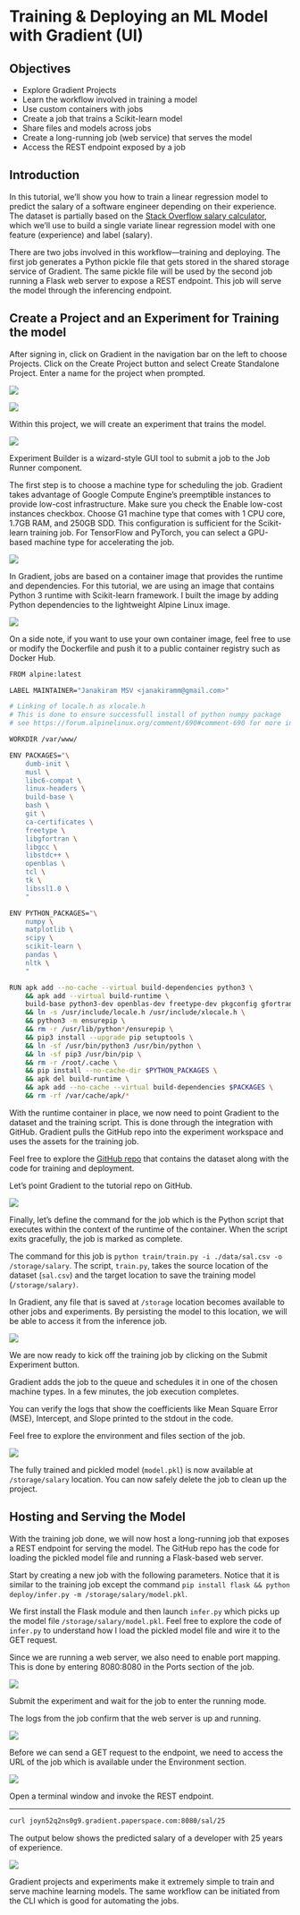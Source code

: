 # Training & Deploying an ML Model with Gradient \(UI\)

## **Objectives**

* Explore Gradient Projects
* Learn the workflow involved in training a model
* Use custom containers with jobs
* Create a job that trains a Scikit-learn model
* Share files and models across jobs
* Create a long-running job \(web service\) that serves the model
* Access the REST endpoint exposed by a job

## **Introduction**

In this tutorial, we’ll show you how to train a linear regression model to predict the salary of a software engineer depending on their experience. The dataset is partially based on the [Stack Overflow salary calculator](https://stackoverflow.com/company/salary), which we’ll use to build a single variate linear regression model with one feature \(experience\) and label \(salary\).

There are two jobs involved in this workflow—training and deploying. The first job generates a Python pickle file that gets stored in the shared storage service of Gradient. The same pickle file will be used by the second job running a Flask web server to expose a REST endpoint. This job will serve the model through the inferencing endpoint.

## **Create a Project and an Experiment for Training the model**

After signing in, click on Gradient in the navigation bar on the left to choose Projects. Click on the Create Project button and select Create Standalone Project. Enter a name for the project when prompted.

![](https://lh3.googleusercontent.com/b7O_l1-o7eakfDg9o9qJ9g00ye58yBzNdz8GpBPe1UNMFXRLBrKGG9-ISS6ySYixM_J4K_B0sjRMB35lMCY-L5o1xy35RKoNvkK9DJRZxJwKhfcBllvGTeb8ISutT3COkilDIzZf)

![](https://lh5.googleusercontent.com/Gs3Et4WOxDpXvX3GNbpi01kzrCJRt8dz3HUAsZo3biskWeX0y_wtOP6jf8zrWlcPt9pPIkWYOg4kPWg4qDIxgWK67p4wpyoblTGLe9pJWhlH9Ic1tVWuBc1f2gIwPiDx6NALnBwq)

Within this project, we will create an experiment that trains the model.

![](https://lh4.googleusercontent.com/sT36nm05vKwzHerzVFzIIcoZkNz-y276d92Ca4COxVa-XRlbugowz1nEVBNP4d3iiqRRXbfg5xOcDlaIGEpf-gemNsF5GfuPSJsPmhqACBUWqHrpXHP5HHrMiqGQsyEHgXL8S6t4)

Experiment Builder is a wizard-style GUI tool to submit a job to the Job Runner component.

The first step is to choose a machine type for scheduling the job. Gradient takes advantage of Google Compute Engine’s preempt**i**ble instances to provide low-cost infrastructure. Make sure you check the Enable low-cost instances checkbox. Choose G1 machine type that comes with 1 CPU core, 1.7GB RAM, and 250GB SDD. This configuration is sufficient for the Scikit-learn training job. For TensorFlow and PyTorch, you can select a GPU-based machine type for accelerating the job.

![](https://lh5.googleusercontent.com/ffAyjA9PSN3z-S7yeD5csih4FBhQAIXCzbkleqeeIRyXGKsTMzo2a3T93HUYp8YFN1XaiWK6puCcKJEMdioiDvbb-uiY16zcffyhV5wNKFxFs7WBSQ4i3IYXbVwdvQkWtC9jI5Ni)

In Gradient, jobs are based on a container image that provides the runtime and dependencies. For this tutorial, we are using an image that contains Python 3 runtime with Scikit-learn framework. I built the image by adding Python dependencies to the lightweight Alpine Linux image.  

![](https://lh5.googleusercontent.com/6n0Ef8BYBstWWKppitRAmKwmiZxI17IKxcRebunmuzUxGl9OQAGJNNthSXoJhvHyWiJoeTvzK_txk_tYo1Mj3XR_vL2hd8AGBuX2ZO_-c4UVXQ6JPtYjXDQKc1bkGKc_jzyMwdDD)

On a side note, if you want to use your own container image, feel free to use or modify the Dockerfile and push it to a public container registry such as Docker Hub.

```bash
FROM alpine:latest

LABEL MAINTAINER="Janakiram MSV <janakiramm@gmail.com>"

# Linking of locale.h as xlocale.h
# This is done to ensure successfull install of python numpy package
# see https://forum.alpinelinux.org/comment/690#comment-690 for more information.

WORKDIR /var/www/

ENV PACKAGES="\
    dumb-init \
    musl \
    libc6-compat \
    linux-headers \
    build-base \
    bash \
    git \
    ca-certificates \
    freetype \
    libgfortran \
    libgcc \
    libstdc++ \
    openblas \
    tcl \
    tk \
    libssl1.0 \
    "

ENV PYTHON_PACKAGES="\
    numpy \
    matplotlib \
    scipy \
    scikit-learn \
    pandas \
    nltk \
    "

RUN apk add --no-cache --virtual build-dependencies python3 \
    && apk add --virtual build-runtime \
    build-base python3-dev openblas-dev freetype-dev pkgconfig gfortran \
    && ln -s /usr/include/locale.h /usr/include/xlocale.h \
    && python3 -m ensurepip \
    && rm -r /usr/lib/python*/ensurepip \
    && pip3 install --upgrade pip setuptools \
    && ln -sf /usr/bin/python3 /usr/bin/python \
    && ln -sf pip3 /usr/bin/pip \
    && rm -r /root/.cache \
    && pip install --no-cache-dir $PYTHON_PACKAGES \
    && apk del build-runtime \
    && apk add --no-cache --virtual build-dependencies $PACKAGES \
    && rm -rf /var/cache/apk/*

```

With the runtime container in place, we now need to point Gradient to the dataset and the training script. This is done through the integration with GitHub. Gradient pulls the GitHub repo into the experiment workspace and uses the assets for the training job.

Feel free to explore the [GitHub repo](https://github.com/janakiramm/Salary.git) that contains the dataset along with the code for training and deployment.

Let’s point Gradient to the tutorial repo on GitHub.

![](https://lh6.googleusercontent.com/HyhJ1-1p00POBKtsG4bl1axKcYQOCz880CRVrdDS9g82qb9-ptSyDYittaXOHstxraiWZd3YcNlqwUUgyAOuf3aTJY3birXJMjXYKusmeMIfQXIAvl29HXjuRHAVpm7omTr6Y82x)

Finally, let’s define the command for the job which is the Python script that executes within the context of the runtime of the container. When the script exits gracefully, the job is marked as complete.

The command for this job is `python train/train.py -i ./data/sal.csv -o /storage/salary`. The script, `train.py`, takes the source location of the dataset \(`sal.csv`\) and the target location to save the training model \(`/storage/salary)`.

In Gradient, any file that is saved at `/storage` location becomes available to other jobs and experiments. By persisting the model to this location, we will be able to access it from the inference job.

![](https://lh4.googleusercontent.com/uMi5VCHRM-bIpvMrM0lpFcVSbwTI4q3y1JdIk5w_l08hg0eKyHcaOvUlaCtIg9oTamIEgX7q3JW5dr3FeR6YW54Gd_JLM_0NDpHLVU_r7wBf-3P2xasZ6MTIuA9kAic4hsVbguEO)

We are now ready to kick off the training job by clicking on the Submit Experiment button.

Gradient adds the job to the queue and schedules it in one of the chosen machine types. In a few minutes, the job execution completes.

You can verify the logs that show the coefficients like Mean Square Error \(MSE\), Intercept, and Slope printed to the stdout in the code.

Feel free to explore the environment and files section of the job.

![](https://lh3.googleusercontent.com/XtstOTN1HDpTq-EODcD4g9iSypT70Vu_yhCTYAIdea0c4iKG0qZnC_XkjX1YAEPcH8XhmKbRryGMNIghn2m5VV3Vf8Z2f2sBYotL2j8SDosrZxiERcZGY_WylDJJUlR__GP13wLQ)

The fully trained and pickled model \(`model.pkl`\) is now available at `/storage/salary` location. You can now safely delete the job to clean up the project.

## **Hosting and Serving the Model**

With the training job done, we will now host a long-running job that exposes a REST endpoint for serving the model. The GitHub repo has the code for loading the pickled model file and running a Flask-based web server.

Start by creating a new job with the following parameters. Notice that it is similar to the training job except the command `pip install flask && python deploy/infer.py -m /storage/salary/model.pkl`.

We first install the Flask module and then launch `infer.py` which picks up the model file `/storage/salary/model.pkl`. Feel free to explore the code of `infer.py` to understand how I load the pickled model file and wire it to the GET request.

Since we are running a web server, we also need to enable port mapping. This is done by entering 8080:8080 in the Ports section of the job.

![](https://lh3.googleusercontent.com/w0SWsgKE2hQ7DlKZrKeSntlWssuVc-pz8E8mFyVxJhBll3fcmWnJrrMevU0py9PS2gtF78uRskM76G21vQvbdQuSHjBeX6uV1st_OlSdjtAflcQK2uKUrQfYEwUnvCBVgzCi5SZ0)

Submit the experiment and wait for the job to enter the running mode.

The logs from the job confirm that the web server is up and running.

![](https://lh5.googleusercontent.com/uBLUkUhS6jWYLI_UPHb5I2guMhaa4yiU9Do1VgdQ9bFBIIv3B8-xaIx51RrqSAeTuhGOLnBlV0tjSODiNkdKVoCKODjIlA01PLbFAK2x5ob7Jh6mUNS8cqlj3qVlBamGpBBrJUSp)

Before we can send a GET request to the endpoint, we need to access the URL of the job which is available under the Environment section.

![](https://lh3.googleusercontent.com/CX17z7EsfFN_q29WuZ_U0i9OZWd-jQtroixeBACAWgFeEDrwxnjjaRamvbmgnFmjZ-92uQqapA4cHFYLhglpW7wGlMMO-leYO26it9ICmTEDBg49vR0XiOtDzdUjwad0T93mm2Im)

Open a terminal window and invoke the REST endpoint.  
****

```bash
curl joyn52q2ns0g9.gradient.paperspace.com:8080/sal/25
```

The output below shows the predicted salary of a developer with 25 years of experience.

![](https://lh3.googleusercontent.com/5sA0kJRe0IK7Fk6qiffPuc-6lBH8Uv2JOljfIF_OV8I5xlGpOAPr-OEg9135evnwXYSMRzXaoy2LVO8Pwf5J-Cyg30Q1KknwbUQBVEOFfHtxqnjHs2IcxKeU2aLUINWN1Hk7VP66)

Gradient projects and experiments make it extremely simple to train and serve machine learning models. The same workflow can be initiated from the CLI which is good for automating the jobs.  


